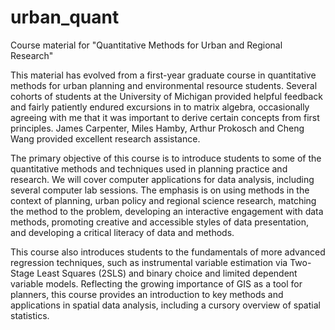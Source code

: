 urban_quant
===========

Course material for "Quantitative Methods for Urban and Regional Research"

This material has evolved from a first-year graduate course in quantitative methods for urban planning and environmental resource students. Several cohorts of students at the University of Michigan provided helpful feedback and fairly patiently endured excursions in to matrix algebra, occasionally agreeing with me that it was important to derive certain concepts from first principles. James Carpenter, Miles Hamby, Arthur Prokosch and Cheng Wang provided excellent research assistance.

The primary objective of this course is to introduce students to some of the quantitative methods and techniques used in planning practice and research. We will cover computer applications for data analysis, including several computer lab sessions. The emphasis is on using methods in the context of planning, urban policy and regional science research, matching the method to the problem, developing an interactive engagement with data methods, promoting creative and accessible styles of data presentation, and developing a critical literacy of data and methods.
 
This course also introduces students to the fundamentals of more advanced regression techniques, such as instrumental variable estimation via Two-Stage Least Squares (2SLS) and binary choice and limited dependent variable models. Reflecting the growing importance of GIS as a tool for planners, this course provides an introduction to key methods and applications in spatial data analysis, including a cursory overview of spatial statistics.
